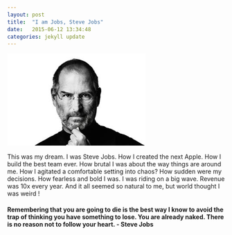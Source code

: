 ```yaml
---
layout: post
title:  "I am Jobs, Steve Jobs"
date:   2015-06-12 13:34:48
categories: jekyll update
---
```

<img class="center-image" src="/assets/steve3.jpg">

This was my dream. I was Steve Jobs. How I created the next Apple. How I build the best team ever. How brutal I was about the way things are around me. How I agitated a comfortable setting into chaos? How sudden were my decisions. How fearless and bold I was. I was riding on a big wave. Revenue was 10x every year. And it all seemed so natural to me, but world thought I was weird !

<h4>Remembering that you are going to die is the best way I know to avoid the trap of thinking you have something to lose. You are already naked. There is no reason not to follow your heart. <span class="author"> - Steve Jobs</span></h4>

[jekyll]:      http://jekyllrb.com
[jekyll-gh]:   https://github.com/jekyll/jekyll
[jekyll-help]: https://github.com/jekyll/jekyll-help
